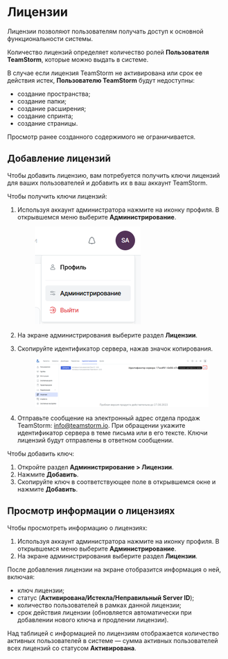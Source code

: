 # Лицензии

Лицензии позволяют пользователям получать доступ к основной функциональности системы.&#x20;

Количество лицензий определяет количество ролей **Пользователя TeamStorm**, которые можно выдать в системе.&#x20;

В случае если лицензия TeamStorm не активирована или срок ее действия истек, **Пользователю TeamStorm** будут недоступны:

* создание пространства;
* создание папки;
* создание расширения;
* создание спринта;
* создание страницы.&#x20;

Просмотр ранее созданного содержимого не ограничивается.&#x20;

## Добавление лицензий

Чтобы добавить лицензию, вам потребуется получить ключи лицензий для ваших пользователей и добавить их в ваш аккаунт TeamStorm.

Чтобы получить ключи лицензий:

1.  Используя аккаунт администратора нажмите на иконку профиля. В открывшемся меню выберите **Администрирование**.

    <figure><img src="../../.gitbook/assets/изображение (186).png" alt=""><figcaption></figcaption></figure>
2. На экране администрирования выберите раздел **Лицензии**.&#x20;
3.  Скопируйте идентификатор сервера, нажав значок копирования.

    <figure><img src="../../.gitbook/assets/изображение (187).png" alt=""><figcaption></figcaption></figure>
4. Отправьте сообщение на электронный адрес отдела продаж TeamStorm: [info@teamstorm.io](mailto:info@teamstorm.io). При обращении укажите идентификатор сервера в теме письма или в его тексте. Ключи лицензий будут отправлены в ответном сообщении.

Чтобы добавить ключ:

1. Откройте раздел **Администрирование > Лицензии**.
2. Нажмите **Добавить**.
3. Скопируйте ключ в соответствующее поле в открывшемся окне и нажмите **Добавить**.

## Просмотр информации о лицензиях

Чтобы просмотреть информацию о лицензиях:

1. Используя аккаунт администратора нажмите на иконку профиля. В открывшемся меню выберите **Администрирование**.
2. На экране администрирования выберите раздел **Лицензии**.&#x20;

После добавления лицензии на экране отобразится информация о ней, включая:

* ключ лицензии;
* статус (**Активирована/Истекла/Неправильный Server ID**);
* количество пользователей в рамках данной лицензии;
* срок действия лицензии (обновляется автоматически при добавлении нового ключа и продлении лицензии).

Над таблицей с информацией по лицензиям отображается количество активных пользователей в системе — сумма активных пользователей всех лицензий со статусом **Активирована**.
